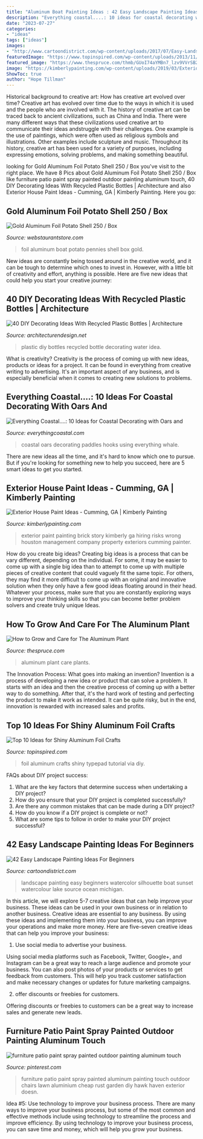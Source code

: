 ```yaml
---
title: "Aluminum Boat Painting Ideas : 42 Easy Landscape Painting Ideas For Beginners"
description: "Everything coastal....: 10 ideas for coastal decorating with oars and"
date: "2023-07-27"
categories:
- "ideas"
tags: ["ideas"]
images:
- "http://www.cartoondistrict.com/wp-content/uploads/2017/07/Easy-Landscape-Painting-Ideas-For-Beginners10.jpg"
featuredImage: "https://www.topinspired.com/wp-content/uploads/2013/11/ideas-shiny-aluminum-foil-crafts_08.jpg"
featured_image: "https://www.thespruce.com/thmb/GUoI74aYMBn7_lzv9VVrSB2pIY4=/2121x1414/filters:fill(auto,1)/GettyImages-915293726-fc856e02cc42443db3c3f8d6b138d22b.jpg"
image: "https://kimberlypainting.com/wp-content/uploads/2019/03/Exterior-Painter-Kimberly-Painting-Cumming-GA-Exterior-House-Paint-Ideas-Two-Story-with-Red-Brick-812x400.jpg"
ShowToc: true
author: "Hope Tillman"
---
```



Historical background to creative art: How has creative art evolved over time?
Creative art has evolved over time due to the ways in which it is used and the people who are involved with it. The history of creative art can be traced back to ancient civilizations, such as China and India. There were many different ways that these civilizations used creative art to communicate their ideas andstruggle with their challenges. One example is the use of paintings, which were often used as religious symbols and illustrations. Other examples include sculpture and music. Throughout its history, creative art has been used for a variety of purposes, including expressing emotions, solving problems, and making something beautiful.

	

		
looking for Gold Aluminum Foil Potato Shell 250 / Box you've visit to the right place. We have 8 Pics about Gold Aluminum Foil Potato Shell 250 / Box like furniture patio paint spray painted outdoor painting aluminum touch, 40 DIY Decorating Ideas With Recycled Plastic Bottles | Architecture and also Exterior House Paint Ideas - Cumming, GA | Kimberly Painting. Here you go:
		
    
## Gold Aluminum Foil Potato Shell 250 / Box

<img loading=lazy src="http://www.webstaurantstore.com/images/products/main/19545/43356/gold-aluminum-foil-potato-shell-250-box.jpg" onerror="this.onerror=null;this.src='https://tse2.mm.bing.net/th?id=OIP.AinjCcc7f0IyXrNYrNXHjwHaHa&amp;pid=15.1';" alt="Gold Aluminum Foil Potato Shell 250 / Box">

_Source: webstaurantstore.com_

>foil aluminum boat potato pennies shell box gold. 

	

New ideas are constantly being tossed around in the creative world, and it can be tough to determine which ones to invest in. However, with a little bit of creativity and effort, anything is possible. Here are five new ideas that could help you start your creative journey:  

    
## 40 DIY Decorating Ideas With Recycled Plastic Bottles | Architecture

<img loading=lazy src="http://cdn.architecturendesign.net/wp-content/uploads/2014/09/DIY-Plastic-Bottles-ideas-6-2.jpg" onerror="this.onerror=null;this.src='https://tse1.mm.bing.net/th?id=OIP.6_W_9xhgcBo51kBHjXITcgHaHa&amp;pid=15.1';" alt="40 DIY Decorating Ideas With Recycled Plastic Bottles | Architecture">

_Source: architecturendesign.net_

>plastic diy bottles recycled bottle decorating water idea. 

	

What is creativity?
Creativity is the process of coming up with new ideas, products or ideas for a project. It can be found in everything from creative writing to advertising. It's an important aspect of any business, and is especially beneficial when it comes to creating new solutions to problems.

    
## Everything Coastal....: 10 Ideas For Coastal Decorating With Oars And

<img loading=lazy src="http://2.bp.blogspot.com/-kvpYjj5hZ4o/VY2Obj5ZEaI/AAAAAAAAF7Q/KphAWuWR-Ss/s1600/99d7aa8052a2d768f77b403a80ad4cd5.jpg" onerror="this.onerror=null;this.src='https://tse1.mm.bing.net/th?id=OIP.j8RPetsZ8NDFnpwj9RbcrgHaLH&amp;pid=15.1';" alt="Everything Coastal....: 10 Ideas for Coastal Decorating with Oars and">

_Source: everythingcoastal.com_

>coastal oars decorating paddles hooks using everything whale. 

	

There are new ideas all the time, and it's hard to know which one to pursue. But if you're looking for something new to help you succeed, here are 5 smart ideas to get you started.

    
## Exterior House Paint Ideas - Cumming, GA | Kimberly Painting

<img loading=lazy src="https://kimberlypainting.com/wp-content/uploads/2019/03/Exterior-Painter-Kimberly-Painting-Cumming-GA-Exterior-House-Paint-Ideas-Two-Story-with-Red-Brick-812x400.jpg" onerror="this.onerror=null;this.src='https://tse4.mm.bing.net/th?id=OIP.6__ny0W895O7eAOtxQMXYgHaDp&amp;pid=15.1';" alt="Exterior House Paint Ideas - Cumming, GA | Kimberly Painting">

_Source: kimberlypainting.com_

>exterior paint painting brick story kimberly ga hiring risks wrong houston management company property exteriors cumming painter. 

	

How do you create big ideas?
Creating big ideas is a process that can be vary different, depending on the individual. For some, it may be easier to come up with a single big idea than to attempt to come up with multiple pieces of creative content that could vaguely fit the same topic. For others, they may find it more difficult to come up with an original and innovative solution when they only have a few good ideas floating around in their head. Whatever your process, make sure that you are constantly exploring ways to improve your thinking skills so that you can become better problem solvers and create truly unique Ideas.

    
## How To Grow And Care For The Aluminum Plant

<img loading=lazy src="https://www.thespruce.com/thmb/GUoI74aYMBn7_lzv9VVrSB2pIY4=/2121x1414/filters:fill(auto,1)/GettyImages-915293726-fc856e02cc42443db3c3f8d6b138d22b.jpg" onerror="this.onerror=null;this.src='https://tse4.mm.bing.net/th?id=OIP.pSPFdSUkCT3mQsJsE7ewqwHaE8&amp;pid=15.1';" alt="How to Grow and Care for The Aluminum Plant">

_Source: thespruce.com_

>aluminum plant care plants. 

	

The Innovation Process: What goes into making an invention?
Invention is a process of developing a new idea or product that can solve a problem. It starts with an idea and then the creative process of coming up with a better way to do something. After that, it's the hard work of testing and perfecting the product to make it work as intended. It can be quite risky, but in the end, innovation is rewarded with increased sales and profits.

    
## Top 10 Ideas For Shiny Aluminum Foil Crafts

<img loading=lazy src="https://www.topinspired.com/wp-content/uploads/2013/11/ideas-shiny-aluminum-foil-crafts_08.jpg" onerror="this.onerror=null;this.src='https://tse2.mm.bing.net/th?id=OIP.eYhxcGCi2-XPjXy_PV2rNwHaJ3&amp;pid=15.1';" alt="Top 10 Ideas for Shiny Aluminum Foil Crafts">

_Source: topinspired.com_

>foil aluminum crafts shiny typepad tutorial via diy. 

	

FAQs about DIY project success:
1. What are the key factors that determine success when undertaking a DIY project?
2. How do you ensure that your DIY project is completed successfully? 
3. Are there any common mistakes that can be made during a DIY project? 
4. How do you know if a DIY project is complete or not? 
5. What are some tips to follow in order to make your DIY project successful?

    
## 42 Easy Landscape Painting Ideas For Beginners

<img loading=lazy src="http://www.cartoondistrict.com/wp-content/uploads/2017/07/Easy-Landscape-Painting-Ideas-For-Beginners10.jpg" onerror="this.onerror=null;this.src='https://tse2.mm.bing.net/th?id=OIP.LCGpWxltRKuqtIDgRG9ToQHaLJ&amp;pid=15.1';" alt="42 Easy Landscape Painting Ideas For Beginners">

_Source: cartoondistrict.com_

>landscape painting easy beginners watercolor silhouette boat sunset watercolour lake source ocean michigan. 

	

In this article, we will explore 5-7 creative ideas that can help improve your business. These ideas can be used in your own business or in relation to another business.
Creative ideas are essential to any business. By using these ideas and implementing them into your business, you can improve your operations and make more money. Here are five-seven creative ideas that can help you improve your business:
1. Use social media to advertise your business.

Using social media platforms such as Facebook, Twitter, Google+, and Instagram can be a great way to reach a large audience and promote your business. You can also post photos of your products or services to get feedback from customers. This will help you track customer satisfaction and make necessary changes or updates for future marketing campaigns.

2. offer discounts or freebies for customers.

Offering discounts or freebies to customers can be a great way to increase sales and generate new leads.

    
## Furniture Patio Paint Spray Painted Outdoor Painting Aluminum Touch

<img loading=lazy src="https://i.pinimg.com/736x/db/3b/a7/db3ba795e07598f10ee8c9df6bd3c348--painted-patio-furniture-diy-throw-pillows.jpg" onerror="this.onerror=null;this.src='https://tse4.mm.bing.net/th?id=OIP.X3h_m45Az6pj04QC6HmUiQHaJ3&amp;pid=15.1';" alt="furniture patio paint spray painted outdoor painting aluminum touch">

_Source: pinterest.com_

>furniture patio paint spray painted aluminum painting touch outdoor chairs lawn aluminium cheap rust garden diy hawk haven exterior doesn. 

	

Idea #5: Use technology to improve your business process.
There are many ways to improve your business process, but some of the most common and effective methods include using technology to streamline the process and improve efficiency. By using technology to improve your business process, you can save time and money, which will help you grow your business.

